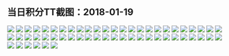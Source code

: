 ## 当日积分TT截图：2018-01-19
![](../../data/2018-01/2018-01-19/002_3.8/440264564770552842.jpg)
![](../../data/2018-01/2018-01-19/002_3.8/198276228598203616.jpg)
![](../../data/2018-01/2018-01-19/002_3.8/906640465716509397.jpg)
![](../../data/2018-01/2018-01-19/002_3.8/11485061199340497.jpg)
![](../../data/2018-01/2018-01-19/002_3.8/441447537924486132.jpg)
![](../../data/2018-01/2018-01-19/002_3.8/331044092192222854.jpg)
![](../../data/2018-01/2018-01-19/002_3.8/345670497586187253.jpg)
![](../../data/2018-01/2018-01-19/002_3.8/414343954520445802.jpg)
![](../../data/2018-01/2018-01-19/004_1.7/106818760913697364.jpg)
![](../../data/2018-01/2018-01-19/004_1.7/683317948295105436.jpg)
![](../../data/2018-01/2018-01-19/004_1.7/198722651108394252.jpg)
![](../../data/2018-01/2018-01-19/004_1.7/790746833006378332.jpg)
![](../../data/2018-01/2018-01-19/004_1.7/142834263491562521.jpg)
![](../../data/2018-01/2018-01-19/004_1.7/517712377366731805.jpg)
![](../../data/2018-01/2018-01-19/004_1.7/680485164972314133.jpg)
![](../../data/2018-01/2018-01-19/004_1.7/799853217142007487.jpg)
![](../../data/2018-01/2018-01-19/004_1.7/199476873897809622.jpg)
![](../../data/2018-01/2018-01-19/004_1.7/571406126378212639.jpg)
![](../../data/2018-01/2018-01-19/004_1.7/394637784938128237.jpg)
![](../../data/2018-01/2018-01-19/004_1.7/198402566512819463.jpg)
![](../../data/2018-01/2018-01-19/004_1.7/285511519204081477.jpg)
![](../../data/2018-01/2018-01-19/004_1.7/680067200298480572.jpg)
![](../../data/2018-01/2018-01-19/004_1.7/76102279088983380.jpg)
![](../../data/2018-01/2018-01-19/004_1.7/541484529542671350.jpg)
![](../../data/2018-01/2018-01-19/004_1.7/245836298013684852.jpg)
![](../../data/2018-01/2018-01-19/004_1.7/705222551390071434.jpg)
![](../../data/2018-01/2018-01-19/001_1.6/529367152580679427.jpg)
![](../../data/2018-01/2018-01-19/001_1.6/291573587638725526.jpg)
![](../../data/2018-01/2018-01-19/001_1.6/603834441863284593.jpg)
![](../../data/2018-01/2018-01-19/001_1.6/525446467144212239.jpg)
![](../../data/2018-01/2018-01-19/001_1.6/178744479024094820.jpg)
![](../../data/2018-01/2018-01-19/001_1.6/633159579947637782.jpg)
![](../../data/2018-01/2018-01-19/001_1.6/252023274938058922.jpg)
![](../../data/2018-01/2018-01-19/001_1.6/198619623676593925.jpg)
![](../../data/2018-01/2018-01-19/001_1.6/780253371546857818.jpg)
![](../../data/2018-01/2018-01-19/001_1.6/522218985690101083.jpg)
![](../../data/2018-01/2018-01-19/001_1.6/741192277148865371.jpg)
![](../../data/2018-01/2018-01-19/001_1.6/652660564066182029.jpg)
![](../../data/2018-01/2018-01-19/003_2.7/425507655048785461.jpg)
![](../../data/2018-01/2018-01-19/003_2.7/625823632204535758.jpg)
![](../../data/2018-01/2018-01-19/003_2.7/761778125769529900.jpg)
![](../../data/2018-01/2018-01-19/003_2.7/338317082519283759.jpg)
![](../../data/2018-01/2018-01-19/003_2.7/601410167925378094.jpg)
![](../../data/2018-01/2018-01-19/003_2.7/737623056801094369.jpg)
![](../../data/2018-01/2018-01-19/003_2.7/154449628510778764.jpg)
![](../../data/2018-01/2018-01-19/003_2.7/779276690262757678.jpg)
![](../../data/2018-01/2018-01-19/003_2.7/635828069328327878.jpg)
![](../../data/2018-01/2018-01-19/003_2.7/20360356722845241.jpg)
![](../../data/2018-01/2018-01-19/003_2.7/219105537614789808.jpg)
![](../../data/2018-01/2018-01-19/003_2.7/852086583954829940.jpg)
![](../../data/2018-01/2018-01-19/003_2.7/334258443541838208.jpg)
![](../../data/2018-01/2018-01-19/003_2.7/129534682751588455.jpg)
![](../../data/2018-01/2018-01-19/003_2.7/149821434302925384.jpg)
![](../../data/2018-01/2018-01-19/003_2.7/418139037086838288.jpg)
![](../../data/2018-01/2018-01-19/003_2.7/600552008334298846.jpg)
![](../../data/2018-01/2018-01-19/003_2.7/382182513736910385.jpg)
